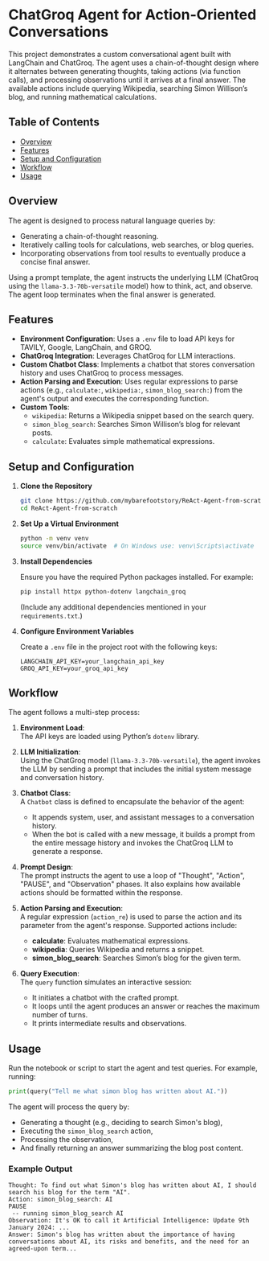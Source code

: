 # ChatGroq Agent for Action-Oriented Conversations

This project demonstrates a custom conversational agent built with LangChain and ChatGroq. The agent uses a chain-of-thought design where it alternates between generating thoughts, taking actions (via function calls), and processing observations until it arrives at a final answer. The available actions include querying Wikipedia, searching Simon Willison’s blog, and running mathematical calculations.

## Table of Contents

- [Overview](#overview)
- [Features](#features)
- [Setup and Configuration](#setup-and-configuration)
- [Workflow](#workflow)
- [Usage](#usage)

## Overview

The agent is designed to process natural language queries by:
- Generating a chain-of-thought reasoning.
- Iteratively calling tools for calculations, web searches, or blog queries.
- Incorporating observations from tool results to eventually produce a concise final answer.

Using a prompt template, the agent instructs the underlying LLM (ChatGroq using the `llama-3.3-70b-versatile` model) how to think, act, and observe. The agent loop terminates when the final answer is generated. 

## Features

- **Environment Configuration**: Uses a `.env` file to load API keys for TAVILY, Google, LangChain, and GROQ.
- **ChatGroq Integration**: Leverages ChatGroq for LLM interactions.
- **Custom Chatbot Class**: Implements a chatbot that stores conversation history and uses ChatGroq to process messages.
- **Action Parsing and Execution**: Uses regular expressions to parse actions (e.g., `calculate:`, `wikipedia:`, `simon_blog_search:`) from the agent's output and executes the corresponding function.
- **Custom Tools**:
  - `wikipedia`: Returns a Wikipedia snippet based on the search query.
  - `simon_blog_search`: Searches Simon Willison’s blog for relevant posts.
  - `calculate`: Evaluates simple mathematical expressions.

## Setup and Configuration

1. **Clone the Repository**

   ```bash
   git clone https://github.com/mybarefootstory/ReAct-Agent-from-scratch.git
   cd ReAct-Agent-from-scratch
   ```

2. **Set Up a Virtual Environment**

   ```bash
   python -m venv venv
   source venv/bin/activate  # On Windows use: venv\Scripts\activate
   ```

3. **Install Dependencies**

   Ensure you have the required Python packages installed. For example:

   ```bash
   pip install httpx python-dotenv langchain_groq
   ```

   (Include any additional dependencies mentioned in your `requirements.txt`.)

4. **Configure Environment Variables**

   Create a `.env` file in the project root with the following keys:

   ```env
   LANGCHAIN_API_KEY=your_langchain_api_key
   GROQ_API_KEY=your_groq_api_key
   ```

## Workflow

The agent follows a multi-step process:

1. **Environment Load**:  
   The API keys are loaded using Python’s `dotenv` library.

2. **LLM Initialization**:  
   Using the ChatGroq model (`llama-3.3-70b-versatile`), the agent invokes the LLM by sending a prompt that includes the initial system message and conversation history.

3. **Chatbot Class**:  
   A `Chatbot` class is defined to encapsulate the behavior of the agent:
   - It appends system, user, and assistant messages to a conversation history.
   - When the bot is called with a new message, it builds a prompt from the entire message history and invokes the ChatGroq LLM to generate a response.

4. **Prompt Design**:  
   The prompt instructs the agent to use a loop of "Thought", "Action", "PAUSE", and "Observation" phases. It also explains how available actions should be formatted within the response.

5. **Action Parsing and Execution**:  
   A regular expression (`action_re`) is used to parse the action and its parameter from the agent's response. Supported actions include:
   - **calculate**: Evaluates mathematical expressions.
   - **wikipedia**: Queries Wikipedia and returns a snippet.
   - **simon_blog_search**: Searches Simon’s blog for the given term.
  
6. **Query Execution**:  
   The `query` function simulates an interactive session:
   - It initiates a chatbot with the crafted prompt.
   - It loops until the agent produces an answer or reaches the maximum number of turns.
   - It prints intermediate results and observations.

## Usage

Run the notebook or script to start the agent and test queries. For example, running:

```python
print(query("Tell me what simon blog has written about AI."))
```

The agent will process the query by:
- Generating a thought (e.g., deciding to search Simon's blog),
- Executing the `simon_blog_search` action,
- Processing the observation,
- And finally returning an answer summarizing the blog post content.

### Example Output

```
Thought: To find out what Simon's blog has written about AI, I should search his blog for the term "AI".
Action: simon_blog_search: AI
PAUSE
 -- running simon_blog_search AI
Observation: It's OK to call it Artificial Intelligence: Update 9th January 2024: ...
Answer: Simon's blog has written about the importance of having conversations about AI, its risks and benefits, and the need for an agreed-upon term...
```



